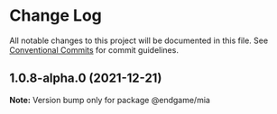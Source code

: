 # Change Log

All notable changes to this project will be documented in this file.
See [Conventional Commits](https://conventionalcommits.org) for commit guidelines.

## 1.0.8-alpha.0 (2021-12-21)

**Note:** Version bump only for package @endgame/mia
